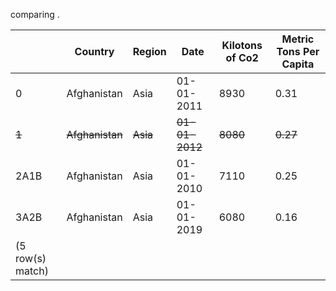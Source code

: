 comparing .

|       |     Country     |  Region  |      Date      | Kilotons of Co2 | Metric Tons Per Capita |
| ----- | --------------- | -------- | -------------- | --------------- | ---------------------- |
|     0 |     Afghanistan |     Asia |     01-01-2011 |            8930 |                   0.31 |
| ~~1~~ | ~~Afghanistan~~ | ~~Asia~~ | ~~01-01-2012~~ |        ~~8080~~ |               ~~0.27~~ |
|  2A1B |     Afghanistan |     Asia |     01-01-2010 |            7110 |                   0.25 |
|  3A2B |     Afghanistan |     Asia |     01-01-2019 |            6080 |                   0.16 |
| (5 row(s) match) |
